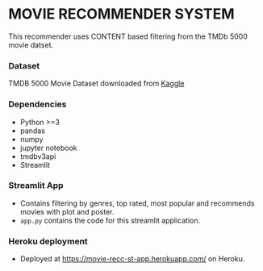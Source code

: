 # MOVIE RECOMMENDER SYSTEM
This recommender uses CONTENT based filtering from the TMDb 5000 movie datset.

### Dataset
TMDB 5000 Movie Dataset downloaded from [Kaggle](https://www.kaggle.com/tmdb/tmdb-movie-metadata)
### Dependencies
* Python >=3
* pandas
* numpy
* jupyter notebook
* tmdbv3api
* Streamlit

### Streamlit App
- Contains filtering by genres, top rated, most popular and recommends movies with plot and poster.
- ```app.py``` contains the code for this streamlit application.

### Heroku deployment
- Deployed at https://movie-recc-st-app.herokuapp.com/ on Heroku.
